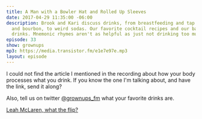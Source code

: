 ```yaml
---
title: A Man with a Bowler Hat and Rolled Up Sleeves
date: 2017-04-29 11:35:00 -06:00
description: Brook and Kari discuss drinks, from breastfeeding and tap water, to aquavit
  and bourbon, to weird sodas. Our favorite cocktail recipes and our basic go-to comfort
  drinks. Mnemonic rhymes aren't as helpful as just not drinking too much.
episode: 33
show: grownups
mp3: https://media.transistor.fm/e1e7e97e.mp3
layout: episode
---
```


I could not find the article I mentioned in the recording about how your body processes what you drink. If you know the one I'm talking about, and have the link, send it along?

Also, tell us on twitter [@grownups_fm](https://twitter.com/grownups_fm) what your favorite drinks are.

[Leah McLaren, what the flip?](http://www.huffingtonpost.ca/2017/03/27/leah-mclaren-column-breastfeed-michael-chong_n_15630742.html)
